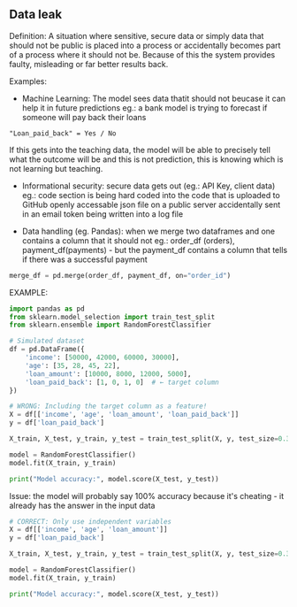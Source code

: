 <h2>Data leak</h2>

Definition: A situation where sensitive, secure data or simply data that should not be public is placed into a process or accidentally becomes part of a process where it should not be. Because of this the system provides faulty, misleading or far better results back.

Examples:
- Machine Learning: The model sees data thatit should not beucase it can help it in future predictions
eg.: a bank model is trying to forecast if someone will pay back their loans
```
"Loan_paid_back" = Yes / No
```
If this gets into the teaching data, the model will be able to precisely tell what the outcome will be and this is not prediction, this is knowing which is not learning but teaching.

- Informational security: secure data gets out (eg.: API Key, client data)
eg.: code section is being hard coded into the code that is uploaded to GitHub 
openly accessable json file on a public server
accidentally sent in an email
token being written into a log file

- Data handling (eg. Pandas): when we merge two dataframes and one contains a column that it should not 
eg.: order_df (orders), payment_df(payments) - but the payment_df contains a column that tells if there was a successful payment
```python
merge_df = pd.merge(order_df, payment_df, on="order_id")
```


EXAMPLE:

```python
import pandas as pd
from sklearn.model_selection import train_test_split
from sklearn.ensemble import RandomForestClassifier

# Simulated dataset
df = pd.DataFrame({
    'income': [50000, 42000, 60000, 30000],
    'age': [35, 28, 45, 22],
    'loan_amount': [10000, 8000, 12000, 5000],
    'loan_paid_back': [1, 0, 1, 0]  # ← target column
})

# WRONG: Including the target column as a feature!
X = df[['income', 'age', 'loan_amount', 'loan_paid_back']]
y = df['loan_paid_back']

X_train, X_test, y_train, y_test = train_test_split(X, y, test_size=0.3)

model = RandomForestClassifier()
model.fit(X_train, y_train)

print("Model accuracy:", model.score(X_test, y_test))
```
Issue: the model will probably say 100% accuracy because it's cheating - it already has the answer in the input data

```python
# CORRECT: Only use independent variables
X = df[['income', 'age', 'loan_amount']]
y = df['loan_paid_back']

X_train, X_test, y_train, y_test = train_test_split(X, y, test_size=0.3)

model = RandomForestClassifier()
model.fit(X_train, y_train)

print("Model accuracy:", model.score(X_test, y_test))
```